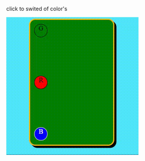 click to swited of color's

![gif](https://github.com/codigoperfeito/Exercises/blob/main/Javascript/exercises-5/e6a41032bdd94a9e84f92760f9776b5709_04_41.gif?raw=true)
